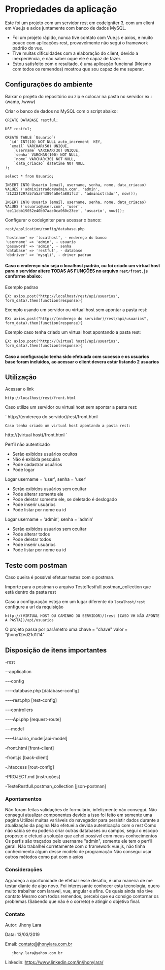 # Propriedades da aplicação

Este foi um projeto com um servidor rest em codeigniter 3, com um client em Vue.js e axios juntamente com banco de dados MySQL.

- Foi um projeto rápido, nunca tive contato com Vue.js e axios, e muito pouco com aplicações rest, provavelmente não segui o framework padrão do vue.
- Tive muitas dificuldades com a elaboração do client, devido a inexperiência, e não saber oque ele é capaz de fazer.
- Estou satisfeito com o resultado, é uma aplicação funcional (Mesmo com todos os remendos) mostrou que sou capaz de me superar.

## Configurações do ambiente

Baixar o projeto do repositório ou zip e colocar na pasta no servidor ex.: (wamp, /www)

Criar o banco de dados no MySQL com o script abaixo:

    CREATE DATABASE restful;

    USE restful;

    CREATE TABLE `Usuario`(
      `id` INT(10) NOT NULL auto_increment  KEY,
      `email` VARCHAR(50) UNIQUE,
        `username` VARCHAR(30) UNIQUE,
        `senha` VARCHAR(100) NOT NULL,
        `nome` VARCHAR(30) NOT NULL,
        `data_criacao` datetime NOT NULL
    );

    select * from Usuario;

    INSERT INTO Usuario (email, username, senha, nome, data_criacao)
    VALUES ('administrador@admin.com', 'admin', '21232f297a57a5a743894a0e4a801fc3', 'administrador', now());

    INSERT INTO Usuario (email, username, senha, nome, data_criacao)
    VALUES ('usuario@user.com', 'user', 'ee11cbb19052e40b07aac0ca060c23ee', 'usuario', now());

Configurar o codeigniter para acessar o banco:

`
rest/application/config/database.php
`

    'hostname' => 'localhost', - endereço do banco
    'username' => 'admin', - usuario
    'password' => 'admin', - senha
    'database' => 'restful', - database
    'dbdriver' => 'mysqli', - driver padrao


#### Caso o endereço não seja o localhost padrão, ou foi criado um virtual host para o servidor altere TODAS AS FUNÇÕES no arquivo  `rest/front.js` conforme abaixo:

Exemplo padrao

`
    EX: axios.post("http://localhost/rest/api/usuarios", form_data).then(function(response){
`

Exemplo usando um servidor ou virtual host sem apontar a pasta rest:

`
    EX: axios.post("http://(endereço do servidor)/rest/api/usuarios", form_data).then(function(response){
`

Exemplo caso tenha criado um virtual host apontando a pasta rest:

`
    EX: axios.post("http://(virtual host)/api/usuarios", form_data).then(function(response){
`

#### Caso a configuração tenha sido efetuada com sucesso e os usuarios base foram incluidos, ao acessar o client devera estár listando 2 usuarios

## Utilização

Acessar o link

`
http://localhost/rest/front.html
`

Caso utilize um servidor ou virtual host sem apontar a pasta rest:

`
http://(endereço do servidor)/rest/front.html

`
Caso tenha criado um virtual host apontando a pasta rest:
`

http://(virtual host)/front.html
`

Perfil não autenticado
  - Serão exibidos usuários ocultos 
  - Não é exibida pesquisa
  - Pode cadastrar usuários
  - Pode logar

Logar username = 'user', senha = 'user'
  - Serão exibidos usuários sem ocultar
  - Pode alterar somente ele
  - Pode deletar somente ele, se deletado é deslogado
  - Pode inserir usuários
  - Pode listar por nome ou id

Logar username = 'admin', senha = 'admin'
  - Serão exibidos usuarios sem ocultar
  - Pode alterar todos
  - Pode deletar todos
  - Pode inserir usuários
  - Pode listar por nome ou id


## Teste com postman

Caso queira é possível efetuar testes com o postman.

Importe para o postman o arquivo TesteRestfull.postman_collection que está dentro da pasta rest

Caso a configuração esteja em um lugar diferente do `localhost/rest` configure a url da requisição

`
http://(VIRTUAL HOST OU CAMINHO DO SERVIDOR)/(rest [CASO VH NÃO APONTE A PASTA])/api/usuarios
`

O projeto passa por parâmetro uma chave = "chave" valor = "jhony12ed21d1t14"



## Disposição de itens importantes

-rest

--application

---config

----database.php [database-config]

----rest.php [rest-config]

---controllers

----Api.php [request-route]

---model

----Usuario_model[api-model]

-front.html [front-client]

-front.js [back-client]

-.htaccess [rout-config]

-PROJECT.md [instruções]

-TesteRestfull.postman_collection [json-postman]


### Apontamentos

Não foram feitas validações de formulário, infelizmente não consegui.
Não consegui atualizar componentes devido a isso foi feito em somente uma pagina
Utilizei muitas variáveis do navegador para persistir dados durante a atualização da pagina
Não efetuei a devida autenticação com o rest 
Como não sabia se eu poderia criar outras databases ou campos, segui o escopo proposto e efetuei a solução que achei possível com meus conhecimentos
Os perfis são traçados pelo username "admin", somente ele tem o perfil geral.
Não trabalhei corretamente com o framework vue.js, não tinha conhecimento algum desse modelo de programação
Não consegui usar outros métodos como put com o axios


### Considerações

Agradeço a oportunidade de efetuar esse desafio, é uma maneira de me testar diante de algo novo.
Foi interessante conhecer esta tecnologia, quero muito trabalhar com laravel, vue, angular e afins. Os quais ainda não tive contato
Mesmo com todos remendos, percebi que eu consigo contornar os problemas (Sabendo que não é o correto) e atingir o objetivo final.

### Contato

Autor: Jhony Lara

Data: 13/03/2019

Email: contato@jhonylara.com.br 

       jhony.lara@yahoo.com.br
       
Linkedin: https://www.linkedin.com/in/jhonylara/
